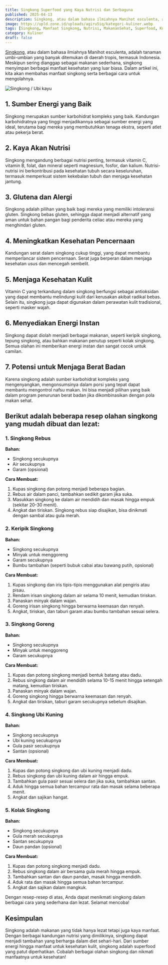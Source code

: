 ```yaml
---
title: Singkong Superfood yang Kaya Nutrisi dan Serbaguna
published: 2025-04-13
description: Singkong, atau dalam bahasa ilmiahnya Manihot esculenta, adalah tanaman umbi-umbian yang banyak ditemukan di daerah tropis, termasuk Indonesia.
image: https://upld.zone.id/uploads/agiru5iq/kategori-kuliner.webp
tags: [Singkong, Manfaat Singkong, Nutrisi, MakananSehat, Superfood, Kuliner]
category: Kuliner
draft: false
---
```


[Singkong](https://id.m.wikipedia.org/wiki/Ubi_kayu), atau dalam bahasa ilmiahnya Manihot esculenta, adalah tanaman umbi-umbian yang banyak ditemukan di daerah tropis, termasuk Indonesia. Meskipun sering dianggap sebagai makanan sederhana, singkong menyimpan berbagai manfaat kesehatan yang luar biasa. Dalam artikel ini, kita akan membahas manfaat singkong serta berbagai cara untuk mengolahnya.

![Singkong / Ubi kayu](https://upload.wikimedia.org/wikipedia/commons/thumb/8/8f/Manihot_esculenta_dsc07325.jpg/960px-Manihot_esculenta_dsc07325.jpg)

## 1. Sumber Energi yang Baik
Singkong merupakan sumber karbohidrat kompleks yang baik. Kandungan karbohidratnya yang tinggi menjadikannya sebagai sumber energi yang ideal, terutama bagi mereka yang membutuhkan tenaga ekstra, seperti atlet atau pekerja berat.

## 2. Kaya Akan Nutrisi
Singkong mengandung berbagai nutrisi penting, termasuk vitamin C, vitamin B, folat, dan mineral seperti magnesium, fosfor, dan kalium. Nutrisi-nutrisi ini berkontribusi pada kesehatan tubuh secara keseluruhan, termasuk memperkuat sistem kekebalan tubuh dan menjaga kesehatan jantung.

## 3. Glutena dan Alergi
Singkong adalah pilihan yang baik bagi mereka yang memiliki intoleransi gluten. Singkong bebas gluten, sehingga dapat menjadi alternatif yang aman untuk bahan pangan bagi penderita celiac atau mereka yang menghindari gluten.

## 4. Meningkatkan Kesehatan Pencernaan
Kandungan serat dalam singkong cukup tinggi, yang dapat membantu memperlancar sistem pencernaan. Serat juga berperan dalam menjaga kesehatan usus dan mencegah sembelit.

## 5. Menjaga Kesehatan Kulit
Vitamin C yang terkandung dalam singkong berfungsi sebagai antioksidan yang dapat membantu melindungi kulit dari kerusakan akibat radikal bebas. Selain itu, singkong juga dapat digunakan dalam perawatan kulit tradisional, seperti masker wajah.

## 6. Menyediakan Energi Instan
Singkong dapat diolah menjadi berbagai makanan, seperti keripik singkong, tepung singkong, atau bahkan makanan penutup seperti kolak singkong. Semua olahan ini memberikan energi instan dan sangat cocok untuk camilan.

## 7. Potensi untuk Menjaga Berat Badan
Karena singkong adalah sumber karbohidrat kompleks yang mengenyangkan, mengonsumsinya dalam porsi yang tepat dapat membantu mengontrol nafsu makan. Ini bisa menjadi pilihan yang baik dalam program penurunan berat badan jika dikombinasikan dengan pola makan sehat.

## Berikut adalah beberapa resep olahan singkong yang mudah dibuat dan lezat:

### 1. Singkong Rebus
**Bahan:**
- Singkong secukupnya
- Air secukupnya
- Garam (opsional)

**Cara Membuat:**
1. Kupas singkong dan potong menjadi beberapa bagian.
2. Rebus air dalam panci, tambahkan sedikit garam jika suka.
3. Masukkan singkong ke dalam air mendidih dan masak hingga empuk (sekitar 20-30 menit).
4. Angkat dan tiriskan. Singkong rebus siap disajikan, bisa dinikmati dengan sambal atau gula merah.

### 2. Keripik Singkong
**Bahan:**
- Singkong secukupnya
- Minyak untuk menggoreng
- Garam secukupnya
- Bumbu tambahan (seperti bubuk cabai atau bawang putih, opsional)

**Cara Membuat:**
1. Kupas singkong dan iris tipis-tipis menggunakan alat pengiris atau pisau.
2. Rendam irisan singkong dalam air selama 10 menit, kemudian tiriskan.
3. Panaskan minyak dalam wajan.
4. Goreng irisan singkong hingga berwarna keemasan dan renyah.
5. Angkat, tiriskan, dan taburi garam atau bumbu tambahan sesuai selera.

### 3. Singkong Goreng
**Bahan:**
- Singkong secukupnya
- Minyak untuk menggoreng
- Garam secukupnya

**Cara Membuat:**
1. Kupas dan potong singkong menjadi bentuk batang atau dadu.
2. Rebus singkong dalam air mendidih selama 10-15 menit hingga setengah matang, kemudian tiriskan.
3. Panaskan minyak dalam wajan.
4. Goreng singkong hingga berwarna keemasan dan renyah.
5. Angkat dan tiriskan, taburi garam secukupnya sebelum disajikan.

### 4. Singkong Ubi Kuning
**Bahan:**
- Singkong secukupnya
- Ubi kuning secukupnya
- Gula pasir secukupnya
- Santan (opsional)

**Cara Membuat:**
1. Kupas dan potong singkong dan ubi kuning menjadi dadu.
2. Rebus singkong dan ubi kuning dalam air hingga empuk.
3. Tambahkan gula pasir sesuai selera dan jika suka, tambahkan santan.
4. Aduk hingga semua bahan tercampur rata dan masak selama beberapa menit.
5. Angkat dan sajikan hangat.

### 5. Kolak Singkong
**Bahan:**
- Singkong secukupnya
- Gula merah secukupnya
- Santan secukupnya
- Daun pandan (opsional)

**Cara Membuat:**
1. Kupas dan potong singkong menjadi dadu.
2. Rebus singkong dalam air bersama gula merah hingga empuk.
3. Tambahkan santan dan daun pandan, masak hingga mendidih.
4. Aduk rata dan masak hingga semua bahan tercampur.
5. Angkat dan sajikan dalam mangkuk.

Dengan resep-resep di atas, Anda dapat menikmati singkong dalam berbagai cara yang sederhana dan lezat. Selamat mencoba!

## Kesimpulan
Singkong adalah makanan yang tidak hanya lezat tetapi juga kaya manfaat. Dengan berbagai kandungan nutrisi yang dimilikinya, singkong dapat menjadi tambahan yang berharga dalam diet sehari-hari. Dari sumber energi hingga manfaat untuk kesehatan kulit, singkong adalah superfood yang patut diperhatikan. Cobalah berbagai olahan singkong dan nikmati manfaatnya untuk kesehatan!
